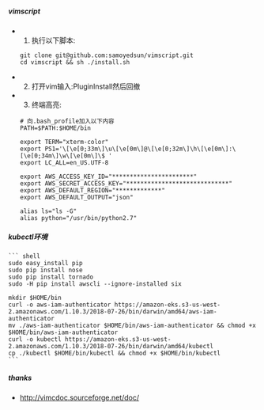 ##### vimscript
- 1. 执行以下脚本:
    ``` shell
    git clone git@github.com:samoyedsun/vimscript.git
    cd vimscript && sh ./install.sh
    ```
- 2. 打开vim输入:PluginInstall然后回撤

- 3. 终端高亮:
    ``` shell
    # 向.bash_profile加入以下内容
    PATH=$PATH:$HOME/bin

    export TERM="xterm-color"
    export PS1='\[\e[0;33m\]\u\[\e[0m\]@\[\e[0;32m\]\h\[\e[0m\]:\[\e[0;34m\]\w\[\e[0m\]\$ '
    export LC_ALL=en_US.UTF-8

    export AWS_ACCESS_KEY_ID="***********************"
    export AWS_SECRET_ACCESS_KEY="*****************************"
    export AWS_DEFAULT_REGION="*************"
    export AWS_DEFAULT_OUTPUT="json"

    alias ls="ls -G"
    alias python="/usr/bin/python2.7"
    ```
##### kubectl环境
    ``` shell
    sudo easy_install pip
    sudo pip install nose
    sudo pip install tornado
    sudo -H pip install awscli --ignore-installed six

    mkdir $HOME/bin
    curl -o aws-iam-authenticator https://amazon-eks.s3-us-west-2.amazonaws.com/1.10.3/2018-07-26/bin/darwin/amd64/aws-iam-authenticator
    mv ./aws-iam-authenticator $HOME/bin/aws-iam-authenticator && chmod +x $HOME/bin/aws-iam-authenticator
    curl -o kubectl https://amazon-eks.s3-us-west-2.amazonaws.com/1.10.3/2018-07-26/bin/darwin/amd64/kubectl
    cp ./kubectl $HOME/bin/kubectl && chmod +x $HOME/bin/kubectl
    ```

##### thanks
- http://vimcdoc.sourceforge.net/doc/

